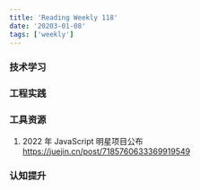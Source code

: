 ```yaml
---
title: 'Reading Weekly 118'
date: '20203-01-08'
tags: ['weekly']
---
```


### 技术学习

### 工程实践

### 工具资源

1. 2022 年 JavaScript 明星项目公布 https://juejin.cn/post/7185760633369919549

### 认知提升
